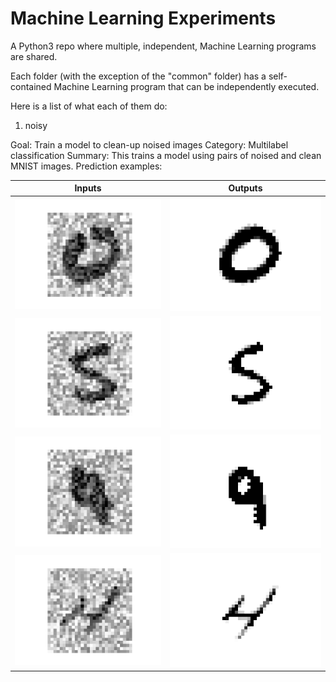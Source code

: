 # Machine Learning Experiments
A Python3 repo where multiple, independent, Machine Learning programs are shared.

Each folder (with the exception of the "common" folder) has a self-contained Machine Learning program that can be independently executed.

Here is a list of what each of them do:

1. noisy

Goal: Train a model to clean-up noised images
Category: Multilabel classification
Summary: This trains a model using pairs of noised and clean MNIST images.
Prediction examples:

Inputs | Outputs
------------ | -------------
![Noisy image](https://github.com/TheCoinTosser/MachineLearningExperiments/raw/develop/noisy/predictions/input_1.png) | ![Clean image](https://github.com/TheCoinTosser/MachineLearningExperiments/raw/develop/noisy/predictions/output_1.png)
![Noisy image](https://github.com/TheCoinTosser/MachineLearningExperiments/raw/develop/noisy/predictions/input_2.png) | ![Clean image](https://github.com/TheCoinTosser/MachineLearningExperiments/raw/develop/noisy/predictions/output_2.png)
![Noisy image](https://github.com/TheCoinTosser/MachineLearningExperiments/raw/ef3cc58d50a4468b31cf9064ac909996661572c2/noisy/predictions/input_3.png) | ![Clean image](https://github.com/TheCoinTosser/MachineLearningExperiments/raw/ef3cc58d50a4468b31cf9064ac909996661572c2/noisy/predictions/output_3.png)
![Noisy image](https://github.com/TheCoinTosser/MachineLearningExperiments/raw/ef3cc58d50a4468b31cf9064ac909996661572c2/noisy/predictions/input_4.png) | ![Clean image](https://github.com/TheCoinTosser/MachineLearningExperiments/raw/ef3cc58d50a4468b31cf9064ac909996661572c2/noisy/predictions/output_4.png)
